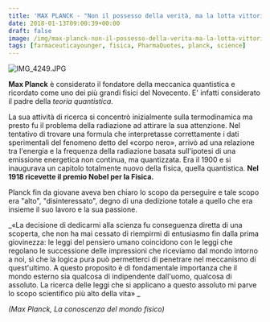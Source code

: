```yaml
---
title: 'MAX PLANCK - "Non il possesso della verità, ma la lotta vittoriosa per conquistarla fa la felicità dello scienziato"'
date: 2018-01-13T09:00:39+00:00
draft: false
image: /img/max-planck-non-il-possesso-della-verita-ma-la-lotta-vittoriosa-per-conquistarla-fa-la-felicita-dello-scienziato.md/img_4249.jpg
tags: [farmaceuticayounger, fisica, PharmaQuotes, planck, science]
---
```


![IMG_4249.JPG](/img/max-planck-non-il-possesso-della-verita-ma-la-lotta-vittoriosa-per-conquistarla-fa-la-felicita-dello-scienziato.md/img_4249.jpg)

**Max Planck** è considerato il fondatore della meccanica quantistica e ricordato come uno dei più grandi fisici del Novecento. E' infatti considerato il padre della _teoria quantistica_.

La sua attività di ricerca si concentrò inizialmente sulla termodinamica ma presto fu il problema della radiazione ad attirare la sua attenzione. Nel tentativo di trovare una formula che interpretasse correttamente i dati sperimentali del fenomeno detto del «corpo nero», arrivò ad una relazione tra l'energia e la frequenza della radiazione basata sull'ipotesi di una emissione energetica non continua, ma quantizzata. Era il 1900 e si inaugurava un capitolo totalmente nuovo della fisica, quella quantistica. **Nel 1918 ricevette il premio Nobel per la Fisica.**

Planck fin da giovane aveva ben chiaro lo scopo da perseguire e tale scopo era "alto", "disinteressato", degno di una dedizione totale a quello che era insieme il suo lavoro e la sua passione.

_«La decisione di dedicarmi alla scienza fu conseguenza diretta di una scoperta, che non ha mai cessato di riempirmi di entusiasmo fin dalla prima giovinezza: le leggi del pensiero umano coincidono con le leggi che regolano le successione delle impressioni che riceviamo dal mondo intorno a noi, sì che la logica pura può permetterci di penetrare nel meccanismo di quest'ultimo. A questo proposito è di fondamentale importanza che il mondo esterno sia qualcosa di indipendente dall'uomo, qualcosa di assoluto. La ricerca delle leggi che si applicano a questo assoluto mi parve lo scopo scientifico più alto della vita» _

_(_Max Planck_, La conoscenza del mondo fisico)_